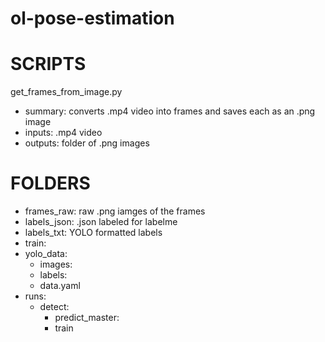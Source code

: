 # ol-pose-estimation

# SCRIPTS
get_frames_from_image.py
- summary: converts .mp4 video into frames and saves each as an .png image
- inputs: .mp4 video
- outputs: folder of .png images


# FOLDERS
- frames_raw: raw .png iamges of the frames
- labels_json: .json labeled for labelme
- labels_txt: YOLO formatted labels
- train:
- yolo_data:
    - images:
    - labels:
    - data.yaml
- runs:
    - detect:
      - predict_master:
      - train

